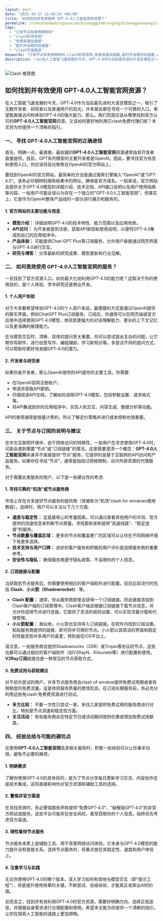 ```yaml
---
layout: post
date: "2025-10-17 13:49:24 +08:00"
title: "如何找到并有效使用 GPT-4.0人工智能官网资源？"
permalink: /ruhezhaodaobingyouxiaoshiyonggpt40rengongzhinengguanwangziyuan/
tags:
  - "订阅节点有使用限制吗"
  - "clash机场官网"
  - "免费高速加速器"
  - "能打开谷歌的加速器"
  - "clash充值渠道"
keywords: "订阅节点有使用限制吗,clash机场官网,免费高速加速器,能打开谷歌的加速器,clash充值渠道"
description: "<p>在人工智能飞速发展的今天，GPT-4.0作为当前最先进的大语言模型之一，吸引了无数开发者、研究者以及普通用户的目光。许多朋友都在寻找一个可靠的入口，希望能直接访问和体验GPT-4.0的强大能力。那么，我们究竟应该从哪里找到官方认可的<strong>GPT-4.0人工智能官网</strong>资源，又该如何更好地利用它clash免费代理们呢？本文将为你提供一个清晰的指引。</p>"
---
```


![Clash 推荐图](https://clashjd.github.io/assets/img/clash节点推荐购买.png)

## 如何找到并有效使用 GPT-4.0人工智能官网资源？

<p>在人工智能飞速发展的今天，GPT-4.0作为当前最先进的大语言模型之一，吸引了无数开发者、研究者以及普通用户的目光。许多朋友都在寻找一个可靠的入口，希望能直接访问和体验GPT-4.0的强大能力。那么，我们究竟应该从哪里找到官方认可的<strong>GPT-4.0人工智能官网</strong>资源，又该如何更好地利用它clash免费代理们呢？本文将为你提供一个清晰的指引。</p>
<h3>一、 寻找 GPT-4.0人工智能官网的正确途径</h3>
<p>首先，明确一点，最直接、最权威的<strong>GPT-4.0人工智能官网</strong>资源通常由其开发者直接提供。目前，GPT系列模型的主要开发者是OpenAI。因此，要寻找官方信息和使用入口，你应该将目光聚焦在OpenAI的官方网站上。</p>
<p>要找到OpenAI的官方网站，最简单的方法是通过搜索引擎输入“OpenAI”或“GPT-4.0”。请务必仔细辨别搜索结果中的网址，确保是官方域名。一般来说，官方网站会提供关于GPT-4.0模型的详细介绍、技术文档、API接口说明以及用户使用指南等内容。一些用户可能会误以为存在一个独立的“GPT-4.0人工智能官网”，但事实上，它是作为OpenAI整体产品线的一部分进行展示和服务的。</p>
<h4>1. 官方网站的主要功能与信息</h4>
<ul>
<li><strong>模型介绍：</strong> 详细说明GPT-4.0的技术特性、能力范围以及应用场景。</li>
<li><strong>API访问：</strong> 为开发者提供注册、获取API密钥和使用说明，以便将GPT-4.0集成到自己的应用程序中。</li>
<li><strong>产品体验：</strong> 可能提供Chat-GPT Plus等订阅服务，允许用户直接通过网页界面与GPT-4.0进行交互。</li>
<li><strong>研究与博客：</strong> 分享最新的研究成果、模型更新和行业见解。</li>
</ul>
<h3>二、 如何高效使用 GPT-4.0人工智能官网的服务？</h3>
<p>一旦找到了官方资源入口，如何最大化地利用GPT-4.0的能力呢？这取决于你的使用目的，是个人体验、学术研究还是商业开发。</p>
<h4>1. 个人用户体验</h4>
<p>对于大多数希望体验GPT-4.0的个人用户来说，最便捷的方式是通过OpenAI提供的聊天界面，例如ChatGPT Plus订阅服务。订阅后，你通常可以在网页端或官方应用中选择使用GPT-4.0模型，体验其更强大的对话理解能力、更长的上下文记忆以及更准确的推理能力。</p>
<p>在与模型交互时，清晰、具体的提问至关重要。你可以尝试提出复杂的问题，让它帮你写邮件、进行创意写作、编程辅助、学习新知识等。多尝试不同的提问方式，可以帮助你更好地发掘GPT-4.0的潜力。</p>
<h4>2. 开发者与研究者</h4>
<p>如果你是开发者，那么OpenAI提供的API是你的主要工具。你需要:</p>
<ul>
<li>在OpenAI官网注册账户。</li>
<li>申请并获取API密钥。</li>
<li>仔细阅读API文档，了解如何调用GPT-4.0模型，包括参数设置、请求格式等。</li>
<li>将API集成到你的应用程序中，实现人机交互、内容生成、数据分析等功能。</li>
</ul>
<p>API的使用通常是按量计费的，所以了解定价策略并进行成本控制也很重要。</p>
<h3>三、 关于节点与订阅的说明与建议</h3>
<p>在中文互联网环境中，由于网络访问的特殊性，一些用户在寻求使用GPT-4.0时，可能会遇到需要“节点”或“订阅链接”的情况。这里需要澄清一个概念：<strong>GPT-4.0人工智能官网</strong>本身并不直接提供“节点”服务，它提供的是基于互联网的API访问和产品服务。如果你在寻找“节点”，通常是指绕过网络限制，访问外部资源的代理服务。</p>
<p>对于需要此类服务的用户，以下是一些建议性的考虑:</p>
<h4>1. 寻找可靠的“机场”或节点服务商</h4>
<p>市场上存在许多提供节点服务的提供商（常被称为“机场”clash for windows使用教程）。选择时，用户可以关注以下几个方面:</p>
<ul>
<li><strong>速度与稳定性：</strong> 这是最核心的考量因素。可以通过查看其他用户的评测、官方提供的测速信息来判断节点质量。寻找那些宣称提供“高速线路”、“稳定连接”的服务。</li>
<li><strong>节点数量与覆盖区域：</strong> 更多的节点和覆盖更广的区域可以让你在不同网络环境下有更多选择。</li>
<li><strong>技术支持与用户口碑：</strong> 良好的客户服务和积极的用户评价是选择服务商的重要参考。</li>
<li><strong>安全性与隐私：</strong> 确保服务商遵守隐私政策，不滥用你的个人信息。</li>
</ul>
<h4>2. 订阅链接与配置</h4>
<p>当获取到节点服务后，你需要使用相应的客户端软件进行配置。目前比较流行的包括 <strong>Clash</strong>、<strong>小火箭（Shadowrocket）</strong> 等。</p>
<ul>
<li><strong>Clash 配置：</strong> 通常，你从服务商那里会获得一个订阅链接。将此链接添加到Clash客户端的订阅管理中。Clash客户端会根据订阅链接下载节点信息，并允许你选择节点进行连接。它提供了灵活的规则设置，可以实现流量分载和代理管理。</li>
<li><strong>小火箭配置：</strong> 类似地，小火箭也支持导入订阅链接。在软件内找到订阅设置，粘贴服务商提供的链接，即可同步可用的节点。小火箭以其简洁的界面和稳定的性能受到许多用户的喜爱，特别是在iOS平台上。</li>
</ul>
<p>请注意，一些服务商会提供Shadowsocks（SSR）或Trojan等协议的节点，这些也都可以通过相应的客户端软件（如V2RayN、Kitsunebi等）进行配置和使用。<strong>V2Ray订阅</strong>链接也是一种常见的节点获取方式。</p>
<h4>3. 免费试用与获取建议</h4>
<p>对于初次尝试的用户，许多节点服务商会clash of window提供免费试用期或者有限额度的免费流量。这是体验服务质量的绝佳机会。在订阅长期服务前，务必充分利用这些免clash 免费费资源进行测试。</p>
<ul>
<li><strong>多方比较：</strong> 不要一次性只尝试一家，多找几家提供免费试用的服务商进行对比，特别是节点测速和稳定性方面。</li>
<li><strong>关注活动：</strong> 有些服务商会在特定节日或活动期间提供优惠或增加免费试用额度。</li>
</ul>
<h3>四、 经验总结与可能的避坑点</h3>
<p>在使用<strong>GPT-4.0人工智能官网</strong>及其相关服务时，积累一些经验可以让你事半功倍，避免不必要的麻烦。</p>
<h4>1. 明确需求</h4>
<p>了解你使用GPT-4.0的具体目的，是为了节点分享每日更新学习交流、内容创作还是技术集成，这将直接影响你对官方资源和辅助工具的选择。</p>
<h4>2. 警惕非官方渠道</h4>
<p>在寻找资源时，务必警惕那些声称提供“免费GPT-4.0”、“破解版GPT-4.0”的非官方网站或服务。这些平台可能存在安全风险，甚至窃取你的个人信息。始终优先考虑官方渠道。</p>
<h4>3. 理性看待节点服务</h4>
<p>节点服务本质上是辅助工具，用于改善网络访问体验，它本身与GPT-4.0模型的能力提升没有直接关系。选择节点服务时，将重点放在其稳定性、速度和用户体验上。</p>
<h4>4. 注重学习与实践</h4>
<p>无论你使用GPT-4.0的哪个版本，深入学习如何有效地与模型交互（即“提示工程”），将是提升使用效果的关键。不断尝试、总结经验，才能真正发挥出AI的价值。</p>
<p>总而言之，找到并有效利用GPT-4.0的官方资源，需要你明确方向，选择正规途径，并根据自身需求进行合理配置和使用。希望本文能为你提供一个清晰的指引，让你在探索人工智能的道路上更加顺畅。</p>